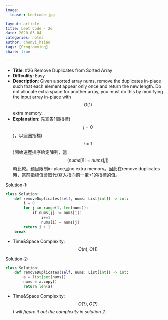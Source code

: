 ```yaml
---
image:
  teaser: Leetcode.jpg

layout: article
title: Leet Code - 26
date: 2020-03-04
categories: notes
author: chunyi_hsiao
tags: [Programming]
share: true

---
```


- **Title**: #26 Remove Duplicates from Sorted Array
- **Diffculity**: Easy 
- **Description**: Given a sorted array nums, remove the duplicates in-place such that each element appear only once and return the new length. Do not allocate extra space for another array, you must do this by modifying the input array in-place with $$O(1)$$ extra memory.
- **Explanation**: 先宣告1個指標($$j=0$$)，以迴圈指標($$i=1$$)開始遍歷排序給定陣列，當$$(nums[i]!=nums[j])$$時比較。題目限制in-place且no extra memory。因此在remove duplicates時，當前指標值會取代/寫入指向前一筆+1的指標的值。


Solution-1:
```python
class Solution:
    def removeDuplicates(self, nums: List[int]) -> int:
        i = 0
        for j in range(1, len(nums)):
            if nums[j] != nums[i]:
                i+=1
                nums[i] = nums[j]
        return i + 1
    break
```
- Time&Space Complexity: $$O(n), O(1)$$


Solution-2:
```python
class Solution:
    def removeDuplicates(self, nums: List[int]) -> int:
        a = list(set(nums))
        nums = a.copy()
        return len(a)
```
- Time&Space Complexity: $$O(?), O(?)$$
*I will figure it out the complexity in solution 2.*
